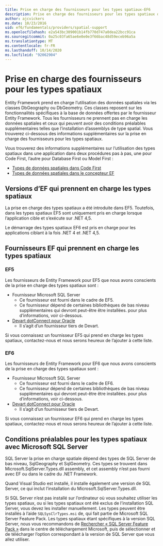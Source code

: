 ```yaml
---
title: Prise en charge des fournisseurs pour les types spatiaux-EF6
description: Prise en charge des fournisseurs pour les types spatiaux dans Entity Framework 6
author: ajcvickers
ms.date: 10/23/2016
uid: ef6/fundamentals/providers/spatial-support
ms.openlocfilehash: e2a543bc309001b14fb770d747a0dea22bcc91ca
ms.sourcegitcommit: 0a25c03fa65ae6e0e0e3f66bac48d59eceb96a5a
ms.translationtype: MT
ms.contentlocale: fr-FR
ms.lasthandoff: 10/14/2020
ms.locfileid: "92062904"
---
```

# <a name="provider-support-for-spatial-types"></a>Prise en charge des fournisseurs pour les types spatiaux
Entity Framework prend en charge l’utilisation des données spatiales via les classes DbGeography ou DbGeometry. Ces classes reposent sur les fonctionnalités spécifiques à la base de données offertes par le fournisseur Entity Framework. Tous les fournisseurs ne prennent pas en charge les données spatiales et ceux qui peuvent avoir des conditions préalables supplémentaires telles que l’installation d’assemblys de type spatial. Vous trouverez ci-dessous des informations supplémentaires sur la prise en charge des fournisseurs pour les types spatiaux.  

Vous trouverez des informations supplémentaires sur l’utilisation des types spatiaux dans une application dans deux procédures pas à pas, une pour Code First, l’autre pour Database First ou Model First :  

- [Types de données spatiales dans Code First](xref:ef6/modeling/code-first/data-types/spatial)  
- [Types de données spatiales dans le concepteur EF](xref:ef6/modeling/designer/data-types/spatial)  

## <a name="ef-releases-that-support-spatial-types"></a>Versions d’EF qui prennent en charge les types spatiaux  

La prise en charge des types spatiaux a été introduite dans EF5. Toutefois, dans les types spatiaux EF5 sont uniquement pris en charge lorsque l’application cible et s’exécute sur .NET 4,5.  

Le démarrage des types spatiaux EF6 est pris en charge pour les applications ciblant à la fois .NET 4 et .NET 4,5.  

## <a name="ef-providers-that-support-spatial-types"></a>Fournisseurs EF qui prennent en charge les types spatiaux  

### <a name="ef5"></a>EF5  

Les fournisseurs de Entity Framework pour EF5 que nous avons conscients de la prise en charge des types spatiaux sont :  

- Fournisseur Microsoft SQL Server  
    - Ce fournisseur est fourni dans le cadre de EF5.  
    - Ce fournisseur dépend de certaines bibliothèques de bas niveau supplémentaires qui devront peut-être être installées. pour plus d’informations, voir ci-dessous.  
- [Devart dotConnect pour Oracle](https://www.devart.com/dotconnect/oracle/)  
    - Il s’agit d’un fournisseur tiers de Devart.  

Si vous connaissez un fournisseur EF5 qui prend en charge les types spatiaux, contactez-nous et nous serons heureux de l’ajouter à cette liste.  

### <a name="ef6"></a>EF6  

Les fournisseurs de Entity Framework pour EF6 que nous avons conscients de la prise en charge des types spatiaux sont :  

- Fournisseur Microsoft SQL Server  
    - Ce fournisseur est fourni dans le cadre de EF6.  
    - Ce fournisseur dépend de certaines bibliothèques de bas niveau supplémentaires qui devront peut-être être installées. pour plus d’informations, voir ci-dessous.  
- [Devart dotConnect pour Oracle](https://www.devart.com/dotconnect/oracle/)  
    - Il s’agit d’un fournisseur tiers de Devart.  

Si vous connaissez un fournisseur EF6 qui prend en charge les types spatiaux, contactez-nous et nous serons heureux de l’ajouter à cette liste.  

## <a name="prerequisites-for-spatial-types-with-microsoft-sql-server"></a>Conditions préalables pour les types spatiaux avec Microsoft SQL Server  

SQL Server la prise en charge spatiale dépend des types de SQL Server de bas niveau, SqlGeography et SqlGeometry. Ces types se trouvent dans Microsoft.SqlServer.Types.dll assembly, et cet assembly n’est pas fourni avec EF ou dans le cadre du .NET Framework.  

Quand Visual Studio est installé, il installe également une version de SQL Server, ce qui inclut l’installation du Microsoft.SqlServer.Types.dll.  

Si SQL Server n’est pas installé sur l’ordinateur où vous souhaitez utiliser les types spatiaux, ou si les types spatiaux ont été exclus de l’installation SQL Server, vous devez les installer manuellement. Les types peuvent être installés à l’aide `SQLSysClrTypes.msi` de, qui fait partie de Microsoft SQL Server Feature Pack. Les types spatiaux étant spécifiques à la version SQL Server, nous vous recommandons de [Rechercher « SQL Server Feature Pack »](https://www.microsoft.com/search/result.aspx?q=sql+server+feature+pack) dans le centre de téléchargement Microsoft, puis de sélectionner et de télécharger l’option correspondant à la version de SQL Server que vous allez utiliser.
